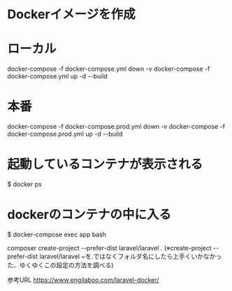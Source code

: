 # Dockerイメージを作成
# ローカル
docker-compose -f docker-compose.yml down -v
docker-compose -f docker-compose.yml up -d --build

# 本番
docker-compose -f docker-compose.prod.yml down -v
docker-compose -f docker-compose.prod.yml up -d --build

# 起動しているコンテナが表示される
$ docker ps

# dockerのコンテナの中に入る
$ docker-compose exec app bash


composer create-project --prefer-dist laravel/laravel .
(※create-project --prefer-dist laravel/laravel ~を.ではなくフォルダ名にしたら上手くいかなかった、ゆくゆくこの設定の方法を調べる)

参考URL
https://www.engilaboo.com/laravel-docker/

